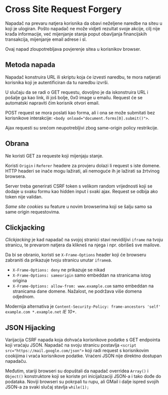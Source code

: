 # Cross Site Request Forgery

Napadač na prevaru natjera korisnika da obavi neželjene naredbe na siteu u koji je ulogiran. Pošto napadač ne može vidjeti rezultat svoje akcije, cilj nije krađa informacije, već mijenjanje stanja poput obavljanja financijskih transakcija, mijenjanje email adrese i sl.

Ovaj napad zloupotrebljava povjerenje sitea u korisnikov browser.

## Metoda napada

Napadač konstruira URL ili skriptu koja će izvesti naredbu, te mora natjerati korisnika koji je autentificiran da tu naredbu izvrši.

U slučaju da se radi o GET requestu, dovoljno je da iskonstruira URL i pošalje ga kao link, ili još bolje, 0x0 image u emailu. Request će se automatski napraviti čim korisnik otvori email.

POST request se mora poslati kao forma, ali i ona se može submitati bez korisnikove interakcije: `<body onload="document.forms[0].submit()">`.

Ajax requesti su srećom neupotrebljivi zbog same-origin policy restrikcije.

## Obrana

Ne koristi GET za requeste koji mijenjaju stanje.

Koristi `Origin` i `Referer` headere za provjeru dolazi li request s iste domene. HTTP headeri se inače mogu lažirati, ali nemoguće ih je lažirati sa žrtvinog browsera.

Server treba generirati CSRF token s velikom random vrijednosti koji se dodaje u svaku formu kao hidden input i svaki ajax. Request se odbija ako token nije validan.

*Same site cookies* su feature u novim browserima koji se šalju samo sa same origin requestovima.

## Clickjacking

*Clickjacking* je kad napadač na svojoj stranici stavi nevidiljivi `iframe` na tvoju stranicu, te prevarom natjera da klikneš na njega i npr. obrišeš sve mailove.

Da bi se obranio, koristi se `X-Frame-Options` header koji će browseru zabraniti da prikazuje tvoju stranicu unutar `iframe`a.
* `X-Frame-Options: deny` ne prikazuje se nikad
* `X-Frame-Options: sameorigin` samo embeddan na stranicama istog origina
* `X-Frame-Options: allow-from: www.example.com` samo embeddan na stranicama dane domene. Nažalost, ne podržava više domena odjednom.

Modernija alternativa je `Content-Security-Policy: frame-ancestors 'self' example.com *.example.net` _IE 10+_.

## JSON Hijacking

Varijacija CSRF napada koja dohvaća korisnikove podatke s GET endpointa koji vraćaju JSON. Napadač na svoju stranicu postavlja `<script src="https://mail.google.com/json">` koji radi request s korisnikovim cookijima i vraća korisnikove podatke. Vraćeni JSON nije direktno dostupan napadaču.

Međutim, stariji browseri su dopuštali da napadač overridea `Array()` i `Object()` konstruktore koji se koriste pri inicijalizaciji JSON-a i tako dođe do podataka. Noviji browseri su pokrpali tu rupu, ali GMail i dalje ispred svojih JSON-a za svaki slučaj stavlja `while(1);`

